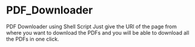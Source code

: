 # PDF_Downloader
PDF Downloader using Shell Script
Just give the URl of the page from where you want to download the PDFs and you will be able to download all the PDFs in one click.
